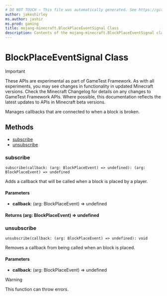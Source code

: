 ```yaml
---
# DO NOT TOUCH — This file was automatically generated. See https://github.com/Mojang/MinecraftScriptingApiDocsGenerator to modify descriptions, examples, etc.
author: jakeshirley
ms.author: jashir
ms.prod: gaming
title: mojang-minecraft.BlockPlaceEventSignal Class
description: Contents of the mojang-minecraft.BlockPlaceEventSignal class.
---
```

# BlockPlaceEventSignal Class
>[!IMPORTANT]
>These APIs are experimental as part of GameTest Framework. As with all experiments, you may see changes in functionality in updated Minecraft versions. Check the Minecraft Changelog for details on any changes to GameTest Framework APIs. Where possible, this documentation reflects the latest updates to APIs in Minecraft beta versions.

Manages callbacks that are connected to when a block is broken.


## Methods
- [subscribe](#subscribe)
- [unsubscribe](#unsubscribe)
  
### **subscribe**
`
subscribe(callback: (arg: BlockPlaceEvent) => undefined): (arg: BlockPlaceEvent) => undefined
`

Adds a callback that will be called when a block is placed by a player.
#### **Parameters**
- **callback**: (arg: BlockPlaceEvent) => undefined

#### **Returns** (arg: BlockPlaceEvent) => undefined


### **unsubscribe**
`
unsubscribe(callback: (arg: BlockPlaceEvent) => undefined): void
`

Removes a callback from being called when an block is placed.
#### **Parameters**
- **callback**: (arg: BlockPlaceEvent) => undefined


> [!WARNING]
> This function can throw errors.


